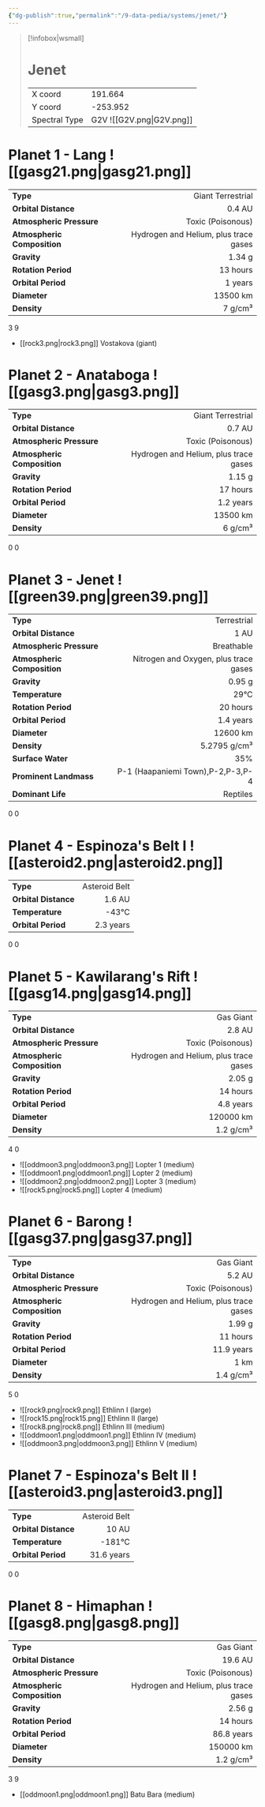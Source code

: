 ```yaml
---
{"dg-publish":true,"permalink":"/9-data-pedia/systems/jenet/"}
---
```


> [!infobox|wsmall]
> # Jenet
> | | |
> | - | - |
> | X coord | 191.664 |
> | Y coord| -253.952 |
> | Spectral Type | G2V ![[G2V.png\|G2V.png]] |

# Planet 1 - Lang ![[gasg21.png\|gasg21.png]]
|                             |                           |
| --------------------------- | -------------------------:|
| **Type**                    |             Giant Terrestrial |
| **Orbital Distance**        |   0.4 AU |
| **Atmospheric Pressure**    |       Toxic (Poisonous) |
| **Atmospheric Composition** |      Hydrogen and Helium, plus trace gases |
| **Gravity**                 |        1.34 g |
| **Rotation Period**         |  13 hours |
| **Orbital Period** | 1 years |
| **Diameter**                |      13500 km | 
| **Density**                 |    7 g/cm³ |



3
9

- [[rock3.png\|rock3.png]] Vostakova (giant)

# Planet 2 - Anataboga ![[gasg3.png\|gasg3.png]]
|                             |                           |
| --------------------------- | -------------------------:|
| **Type**                    |             Giant Terrestrial |
| **Orbital Distance**        |   0.7 AU |
| **Atmospheric Pressure**    |       Toxic (Poisonous) |
| **Atmospheric Composition** |      Hydrogen and Helium, plus trace gases |
| **Gravity**                 |        1.15 g |
| **Rotation Period**         |  17 hours |
| **Orbital Period** | 1.2 years |
| **Diameter**                |      13500 km | 
| **Density**                 |    6 g/cm³ |



0
0



# Planet 3 - Jenet ![[green39.png\|green39.png]]
|                             |                           |
| --------------------------- | -------------------------:|
| **Type**                    |             Terrestrial |
| **Orbital Distance**        |   1 AU |
| **Atmospheric Pressure**    |       Breathable |
| **Atmospheric Composition** |      Nitrogen and Oxygen, plus trace gases |
| **Gravity**                 |        0.95 g |
| **Temperature**             |    29°C |
| **Rotation Period**         |  20 hours |
| **Orbital Period** | 1.4 years |
| **Diameter**                |      12600 km | 
| **Density**                 |    5.2795 g/cm³ |
| **Surface Water**           |           35% | 
| **Prominent Landmass**      |         P-1 (Haapaniemi Town),P-2,P-3,P-4 | 
| **Dominant Life**           |         Reptiles |



0
0



# Planet 4 - Espinoza's Belt I ![[asteroid2.png\|asteroid2.png]]
|                             |                           |
| --------------------------- | -------------------------:|
| **Type**                    |             Asteroid Belt |
| **Orbital Distance**        |   1.6 AU |
| **Temperature**             |    -43°C |
| **Orbital Period** | 2.3 years |



0
0



# Planet 5 - Kawilarang's Rift ![[gasg14.png\|gasg14.png]]
|                             |                           |
| --------------------------- | -------------------------:|
| **Type**                    |             Gas Giant |
| **Orbital Distance**        |   2.8 AU |
| **Atmospheric Pressure**    |       Toxic (Poisonous) |
| **Atmospheric Composition** |      Hydrogen and Helium, plus trace gases |
| **Gravity**                 |        2.05 g |
| **Rotation Period**         |  14 hours |
| **Orbital Period** | 4.8 years |
| **Diameter**                |      120000 km | 
| **Density**                 |    1.2 g/cm³ |



4
0

- ![[oddmoon3.png\|oddmoon3.png]] Lopter 1 (medium)
- ![[oddmoon1.png\|oddmoon1.png]] Lopter 2 (medium)
- ![[oddmoon2.png\|oddmoon2.png]] Lopter 3 (medium)
- ![[rock5.png\|rock5.png]] Lopter 4 (medium)


# Planet 6 - Barong ![[gasg37.png\|gasg37.png]]
|                             |                           |
| --------------------------- | -------------------------:|
| **Type**                    |             Gas Giant |
| **Orbital Distance**        |   5.2 AU |
| **Atmospheric Pressure**    |       Toxic (Poisonous) |
| **Atmospheric Composition** |      Hydrogen and Helium, plus trace gases |
| **Gravity**                 |        1.99 g |
| **Rotation Period**         |  11 hours |
| **Orbital Period** | 11.9 years |
| **Diameter**                |      1 km | 
| **Density**                 |    1.4 g/cm³ |



5
0

- ![[rock9.png\|rock9.png]] Ethlinn I (large)
- ![[rock15.png\|rock15.png]] Ethlinn II (large)
- ![[rock8.png\|rock8.png]] Ethlinn III (medium)
- ![[oddmoon1.png\|oddmoon1.png]] Ethlinn IV (medium)
- ![[oddmoon3.png\|oddmoon3.png]] Ethlinn V (medium)


# Planet 7 - Espinoza's Belt II ![[asteroid3.png\|asteroid3.png]]
|                             |                           |
| --------------------------- | -------------------------:|
| **Type**                    |             Asteroid Belt |
| **Orbital Distance**        |   10 AU |
| **Temperature**             |    -181°C |
| **Orbital Period** | 31.6 years |



0
0



# Planet 8 - Himaphan ![[gasg8.png\|gasg8.png]]
|                             |                           |
| --------------------------- | -------------------------:|
| **Type**                    |             Gas Giant |
| **Orbital Distance**        |   19.6 AU |
| **Atmospheric Pressure**    |       Toxic (Poisonous) |
| **Atmospheric Composition** |      Hydrogen and Helium, plus trace gases |
| **Gravity**                 |        2.56 g |
| **Rotation Period**         |  14 hours |
| **Orbital Period** | 86.8 years |
| **Diameter**                |      150000 km | 
| **Density**                 |    1.2 g/cm³ |



3
9

- [[oddmoon1.png\|oddmoon1.png]] Batu Bara (medium)

